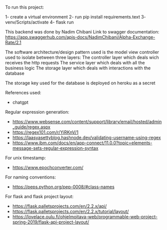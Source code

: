 To run this project:

1- create a virtual environment
2- run pip install requirements.text
3- venv/Scripts/activate
4- flask run

This backend was done by Nadim Chibani
Link to swagger documentation: https://app.swaggerhub.com/apis-docs/NadimChibani/Alpha-Exchange-Rate/2.1

The software architecture/design pattern used is the model view controller used to isolate between three layers:
The controller layer which deals wich receives the http requests
The service layer which deals with all the business logic
The storage layer which deals with interactions with the database

The storage key used for the database is deployed on heroku as a secret

References used:

- chatgpt

Regular expression generation:
- https://www.websense.com/content/support/library/email/hosted/admin_guide/regex.aspx
- https://regex101.com/r/YiRKnV/1
- https://laasyasettyblog.hashnode.dev/validating-username-using-regex
- https://www.ibm.com/docs/en/app-connect/11.0.0?topic=elements-message-sets-regular-expression-syntax

For unix timestamp:
- https://www.epochconverter.com/

For naming conventions:
- https://peps.python.org/pep-0008/#class-names

For flask and flask project layout:
- https://flask.palletsprojects.com/en/2.2.x/api/
- https://flask.palletsprojects.com/en/2.2.x/tutorial/layout/
- https://lovelace.oulu.fi/ohjelmoitava-web/programmable-web-project-spring-2019/flask-api-project-layout/